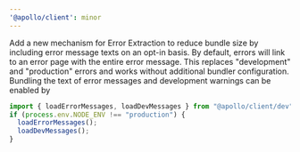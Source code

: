 ```yaml
---
'@apollo/client': minor
---
```


Add a new mechanism for Error Extraction to reduce bundle size by including 
error message texts on an opt-in basis.
By default, errors will link to an error page with the entire error message.
This replaces "development" and "production" errors and works without
additional bundler configuration.
Bundling the text of error messages and development warnings can be enabled by
```js
import { loadErrorMessages, loadDevMessages } from "@apollo/client/dev";
if (process.env.NODE_ENV !== "production") {
  loadErrorMessages();
  loadDevMessages();
}
```